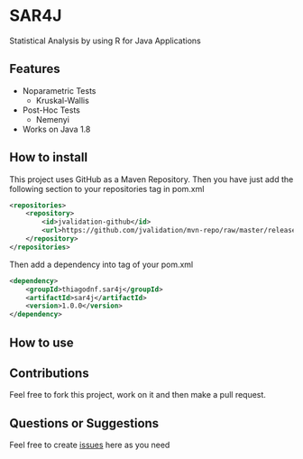 # SAR4J
Statistical Analysis by using R for Java Applications

## Features

- Noparametric Tests
    - Kruskal-Wallis
- Post-Hoc Tests
    - Nemenyi
- Works on Java 1.8

## How to install

This project uses GitHub as a Maven Repository. Then you have just add the following section to your repositories tag in pom.xml

```xml
<repositories>
    <repository>
        <id>jvalidation-github</id>
        <url>https://github.com/jvalidation/mvn-repo/raw/master/releases</url>
    </repository>
</repositories>
```

Then add a dependency into tag of your pom.xml

```xml
<dependency>
	<groupId>thiagodnf.sar4j</groupId>
	<artifactId>sar4j</artifactId>
	<version>1.0.0</version>
</dependency>
```

## How to use

## Contributions

Feel free to fork this project, work on it and then make a pull request.

## Questions or Suggestions

Feel free to create <a href="https://github.com/thiagodnf/sar4j/issues">issues</a> here as you need
